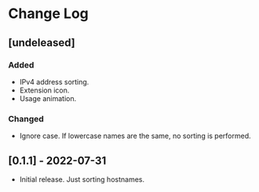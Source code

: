 # Change Log

## [undeleased]

### Added

- IPv4 address sorting.
- Extension icon.
- Usage animation.

### Changed

- Ignore case. If lowercase names are the same, no sorting is performed.

## [0.1.1] - 2022-07-31

- Initial release. Just sorting hostnames.

